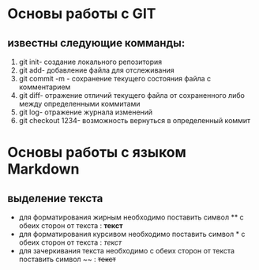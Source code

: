 # Основы работы с GIT

## известны следующие комманды:

1. git init- создание локального репозитория
2. git add- добавление файла для отслеживания
3. git commit -m - сохранение текущего состояния файла с комментарием 
4. git diff- отражение отличий текущего файла от сохраненного либо между определенными коммитами
5. git log- отражение журнала изменений
6. git checkout 1234- возможность вернуться в определенный коммит

# Основы работы с языком Markdown

## выделение текста
* для форматирования жирным необходимо поставить символ ** с обеих сторон от текста : **текст** 
* для форматирования курсивом необходимо поставить символ * с обеих сторон от текста : *текст*
* для зачеркивания текста необходимо с обеих сторон от текста поставить символ ~~ : ~~текст~~  
